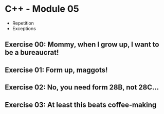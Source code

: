 # C++ - Module 05
- Repetition
- Exceptions

  
## Exercise 00: Mommy, when I grow up, I want to be a bureaucrat!
## Exercise 01: Form up, maggots!
## Exercise 02: No, you need form 28B, not 28C...
## Exercise 03: At least this beats coffee-making
